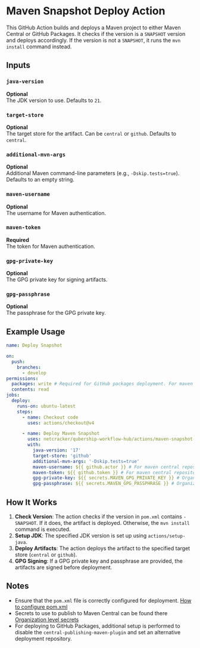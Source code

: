 # Maven Snapshot Deploy Action

This GitHub Action builds and deploys a Maven project to either Maven Central or GitHub Packages. It checks if the version is a `SNAPSHOT` version and deploys accordingly. If the version is not a `SNAPSHOT`, it runs the `mvn install` command instead.

## Inputs

### `java-version`

**Optional**  
The JDK version to use. Defaults to `21`.

### `target-store`

**Optional**  
The target store for the artifact. Can be `central` or `github`. Defaults to `central`.

### `additional-mvn-args`

**Optional**  
Additional Maven command-line parameters (e.g., `-Dskip.tests=true`). Defaults to an empty string.

### `maven-username`

**Optional**  
The username for Maven authentication.

### `maven-token`

**Required**  
The token for Maven authentication.

### `gpg-private-key`

**Optional**  
The GPG private key for signing artifacts.

### `gpg-passphrase`

**Optional**  
The passphrase for the GPG private key.

## Example Usage

```yaml
name: Deploy Snapshot

on:
  push:
    branches:
      - develop
permissions:
  packages: write # Required for GitHub packages deployment. For maven central deployment it can be omitted
  contents: read
jobs:
  deploy:
    runs-on: ubuntu-latest
    steps:
      - name: Checkout code
        uses: actions/checkout@v4

      - name: Deploy Maven Snapshot
        uses: netcracker/qubership-workflow-hub/actions/maven-snapshot-deploy@v1.0.5
        with:
          java-version: '17'
          target-store: 'github'
          additional-mvn-args: '-Dskip.tests=true'
          maven-username: ${{ github.actor }} # For maven central repository it would be ${{ secrets.MAVEN_USER }}. Already set for Netcracker.
          maven-token: ${{ github.token }} # For maven central repository it would be ${{ secrets.MAVEN_PASSWORD}}. Already set for Netcracker.
          gpg-private-key: ${{ secrets.MAVEN_GPG_PRIVATE_KEY }} # Organization level secret. Already set for Netcracker.
          gpg-passphrase: ${{ secrets.MAVEN_GPG_PASSPHRASE }} # Organization level secret. Already set for Netcracker.
```

## How It Works

1. **Check Version**: The action checks if the version in `pom.xml` contains `-SNAPSHOT`. If it does, the artifact is deployed. Otherwise, the `mvn install` command is executed.
2. **Setup JDK**: The specified JDK version is set up using `actions/setup-java`.
3. **Deploy Artifacts**: The action deploys the artifact to the specified target store (`central` or `github`).
4. **GPG Signing**: If a GPG private key and passphrase are provided, the artifacts are signed before deployment.

## Notes

- Ensure that the `pom.xml` file is correctly configured for deployment. [How to configure pom.xml](../../docs/maven-publish-pom-preparation_doc.md)
- Secrets to use to publish to Maven Central can be found there [Organization level secrets](../../docs/maven-publish-secrets_doc.md)
- For deploying to GitHub Packages, additional setup is performed to disable the `central-publishing-maven-plugin` and set an alternative deployment repository.
